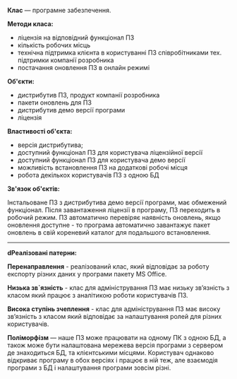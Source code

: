 <b>Клас</b> — програмне забезпечення.

<b>Методи класа:</b>
 - ліцензія на відповідний функціонал ПЗ 
 - кількість робочих місць 
 - технічна підтримка клієнта в користуванні ПЗ співробітниками тех. підтримки компанії розробника
 - постачання оновлення ПЗ в онлайн режимі

<b>Об'єкти:</b> 
 - дистрибутив ПЗ, продукт компанії розробника
 - пакети оновлень для ПЗ 
 - дистрибутив демо версії програми
 - ліцензія
 
<b>Властивості об'єкта:</b>
 - версія дистрибутива;
 - доступний функціонал ПЗ для користувача ліцензійної версії
 - доступний функціонал ПЗ для користувача демо версії
 - можливість встановлення ПЗ на додаткові робочі місця
 - робота декількох користувачів ПЗ з одною БД

<b>Зв'язок об'єктів:</b>

 Інстальоване ПЗ з дистрибутива демо версії програми, має обмежений функціонал. 
 Після завантаження ліцензії в програму, ПЗ переходить в робочий режим.
 ПЗ автоматично перевіряє наявність оновлень, якщо оновлення доступне - то програма автоматично завантажує пакет оновлень в свій кореневий каталог для подальшого встановлення.

<hr>
<b>dРеалізовані патерни:</b>

<b>Перенаправлення</b> - реалізований клас, який відповідає за роботу експорту різних даних у програми пакету MS Office.

<b>Низька зв`язність</b> - клас для адміністрування ПЗ має низьку зв’язність з класом який працює з аналітикою роботи користувачів ПЗ.

<b>Висока ступінь зчеплення</b> - клас для адміністрування ПЗ має високу зв’язність з класом який відповідає за налаштування ролей для різних користувачів.

<b>Поліморфізм</b> — наше ПЗ може працювати на одному ПК з одною БД, а також може бути налаштована мережева версія програми з сервером де знаходиться БД, та клієнтськими місцями. Користувач однаково відкриває програму в обох версіях і працює в ній теж, але взаємодія програми з БД і налаштування програми зовсім різні.

